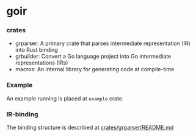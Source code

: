 # goir

### crates
- grparser: A primary crate that parses intermediate representation (IR) into Rust binding
- grbuilder: Convert a Go language project into Go intermediate representations (IRs)
- macros: An internal library for generating code at compile-time

### Example
An example running is placed at `example` crate.

### IR-binding
The binding structure is described at [crates/grparser/README.md](crates/grparser/README.md)

